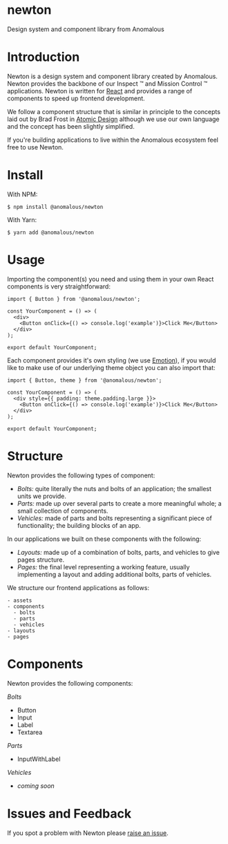 # newton
Design system and component library from Anomalous

# Introduction

Newton is a design system and component library created by Anomalous. Newton provides the backbone of our Inspect ™ and Mission Control ™ applications. Newton is written for [React](https://reactjs.org/) and provides a range of components to speed up frontend development.

We follow a component structure that is similar in principle to the concepts laid out by Brad Frost in [Atomic Design](http://bradfrost.com/blog/post/atomic-web-design/) although we use our own language and the concept has been slightly simplified.

If you're building applications to live within the Anomalous ecosystem feel free to use Newton.

# Install

With NPM:

```
$ npm install @anomalous/newton
```

With Yarn:

```
$ yarn add @anomalous/newton
```

# Usage

Importing the component(s) you need and using them in your own React components is very straightforward:

```
import { Button } from '@anomalous/newton';

const YourComponent = () => (
  <div>
    <Button onClick={() => console.log('example')}>Click Me</Button>
  </div>
);

export default YourComponent;

```

Each component provides it's own styling (we use [Emotion](https://emotion.sh/)), if you would like to make use of our underlying theme object you can also import that:

```
import { Button, theme } from '@anomalous/newton';

const YourComponent = () => (
  <div style={{ padding: theme.padding.large }}>
    <Button onClick={() => console.log('example')}>Click Me</Button>
  </div>
);

export default YourComponent;

```

# Structure

Newton provides the following types of component:

- *Bolts:* quite literally the nuts and bolts of an application; the smallest units we provide.
- *Parts:* made up over several parts to create a more meaningful whole; a small collection of components.
- *Vehicles:* made of parts and bolts representing a significant piece of functionality; the building blocks of an app.

In our applications we built on these components with the following:

- *Layouts:* made up of a combination of bolts, parts, and vehicles to give pages structure.
- *Pages:* the final level representing a working feature, usually implementing a layout and adding additional bolts, parts of vehicles.

We structure our frontend applications as follows:

```
- assets
- components
  - bolts
  - parts
  - vehicles
- layouts
- pages
```

# Components

Newton provides the following components:

*Bolts*
- Button
- Input
- Label
- Textarea

*Parts*
- InputWithLabel

*Vehicles*
- _coming soon_

# Issues and Feedback

If you spot a problem with Newton please [raise an issue](https://github.com/AnomalousTechnologies/newton/issues/new).
